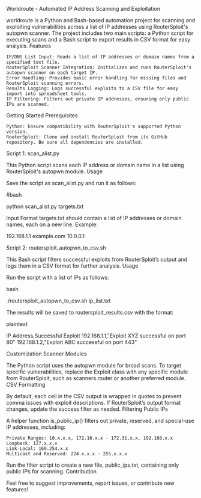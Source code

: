 Worldroute - Automated IP Address Scanning and Exploitation

worldroute is a Python and Bash-based automation project for scanning and exploiting vulnerabilities across a list of IP addresses using RouterSploit's autopwn scanner. The project includes two main scripts: a Python script for executing scans and a Bash script to export results in CSV format for easy analysis.
Features

    IP/DNS List Input: Reads a list of IP addresses or domain names from a specified text file.
    RouterSploit Scanner Integration: Initializes and runs RouterSploit's autopwn scanner on each target IP.
    Error Handling: Provides basic error handling for missing files and RouterSploit scanning errors.
    Results Logging: Logs successful exploits to a CSV file for easy import into spreadsheet tools.
    IP Filtering: Filters out private IP addresses, ensuring only public IPs are scanned.

Getting Started
Prerequisites

    Python: Ensure compatibility with RouterSploit's supported Python version.
    RouterSploit: Clone and install RouterSploit from its GitHub repository. Be sure all dependencies are installed.

Script 1: scan_alist.py

This Python script scans each IP address or domain name in a list using RouterSploit's autopwn module.
Usage

Save the script as scan_alist.py and run it as follows:

#bash

python scan_alist.py targets.txt

Input Format
targets.txt should contain a list of IP addresses or domain names, each on a new line. Example:

192.168.1.1
example.com
10.0.0.1

Script 2: routersploit_autopwn_to_csv.sh

This Bash script filters successful exploits from RouterSploit’s output and logs them in a CSV format for further analysis.
Usage

Run the script with a list of IPs as follows:

bash

./routersploit_autopwn_to_csv.sh ip_list.txt

The results will be saved to routersploit_results.csv with the format:

plaintext

IP Address,Successful Exploit
192.168.1.1,"Exploit XYZ successful on port 80"
192.168.1.2,"Exploit ABC successful on port 443"

Customization
Scanner Modules

The Python script uses the autopwn module for broad scans. To target specific vulnerabilities, replace the Exploit class with any specific module from RouterSploit, such as scanners.router or another preferred module.
CSV Formatting

By default, each cell in the CSV output is wrapped in quotes to prevent comma issues with exploit descriptions. If RouterSploit’s output format changes, update the success filter as needed.
Filtering Public IPs

A helper function is_public_ip() filters out private, reserved, and special-use IP addresses, including:

    Private Ranges: 10.x.x.x, 172.16.x.x - 172.31.x.x, 192.168.x.x
    Loopback: 127.x.x.x
    Link-Local: 169.254.x.x
    Multicast and Reserved: 224.x.x.x - 255.x.x.x

Run the filter script to create a new file, public_ips.txt, containing only public IPs for scanning.
Contribution

Feel free to suggest improvements, report issues, or contribute new features!
